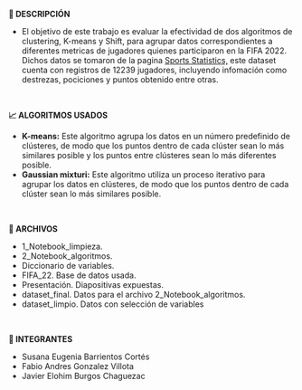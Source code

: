 **📄 DESCRIPCIÓN**

- El objetivo de este trabajo es evaluar la efectividad de dos algoritmos de clustering, K-means y Shift, para agrupar datos correspondientes a diferentes metricas de jugadores quienes participaron en la FIFA 2022. Dichos datos se tomaron de la pagina  [Sports Statistics,](https://sports-statistics.com/sports-data/fifa-2022-dataset-csvs/) este dataset cuenta con registros de 12239 jugadores, incluyendo infomación como destrezas, pociciones y puntos obtenido entre otras.

</br>

**📈 ALGORITMOS USADOS**

- **K-means:** Este algoritmo agrupa los datos en un número predefinido de clústeres, de modo que los puntos dentro de cada clúster sean lo más similares posible y los puntos entre clústeres sean lo más diferentes posible.
- **Gaussian mixturi:** Este algoritmo utiliza un proceso iterativo para agrupar los datos en clústeres, de modo que los puntos dentro de cada clúster sean lo más similares posible.


</br>

**📂 ARCHIVOS**
-  1_Notebook_limpieza.
-  2_Notebook_algoritmos.
- Diccionario de variables.
- FIFA_22. Base de datos usada.
- Presentación. Diapositivas expuestas.
- dataset_final. Datos para el archivo 2_Notebook_algoritmos. 
- dataset_limpio. Datos con selección de variables
  
</br>

**👥 INTEGRANTES**

- Susana Eugenia Barrientos Cortés
- Fabio Andres Gonzalez Villota
- Javier Elohim Burgos Chaguezac

